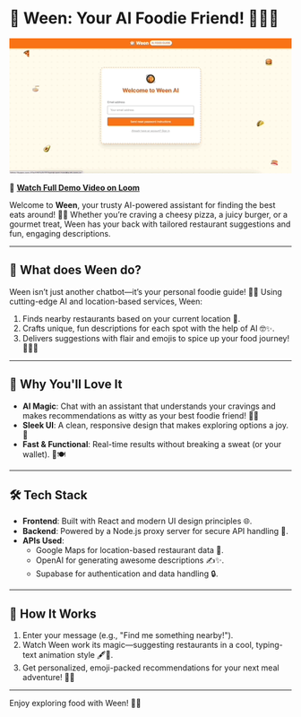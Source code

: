 # 🍴 **Ween**: Your AI Foodie Friend! 🤖🍕🌮

![Ween Demo](weengif.gif)

🎥 [**Watch Full Demo Video on Loom**](https://www.loom.com/share/129ee352b8374a1dbfecb91cb4d247e5)

Welcome to **Ween**, your trusty AI-powered assistant for finding the best eats around! 🥗✨ Whether you’re craving a cheesy pizza, a juicy burger, or a gourmet treat, Ween has your back with tailored restaurant suggestions and fun, engaging descriptions. 

---

## 🌟 **What does Ween do?**
Ween isn’t just another chatbot—it’s your personal foodie guide! 🍔💬 Using cutting-edge AI and location-based services, Ween:
1. Finds nearby restaurants based on your current location 📍.
2. Crafts unique, fun descriptions for each spot with the help of AI 🤓✨.
3. Delivers suggestions with flair and emojis to spice up your food journey! 🥳🍣🍩

---

## 🚀 **Why You'll Love It**
- **AI Magic**: Chat with an assistant that understands your cravings and makes recommendations as witty as your best foodie friend! 🍔🎉
- **Sleek UI**: A clean, responsive design that makes exploring options a joy. 🌟
- **Fast & Functional**: Real-time results without breaking a sweat (or your wallet). 💨🍽️

---

## 🛠 **Tech Stack**
- **Frontend**: Built with React and modern UI design principles 🌐.
- **Backend**: Powered by a Node.js proxy server for secure API handling 🚀.
- **APIs Used**:
  - Google Maps for location-based restaurant data 📍.
  - OpenAI for generating awesome descriptions ✍️✨.
  - Supabase for authentication and data handling 🔒.

---

## 🤔 **How It Works**
1. Enter your message (e.g., "Find me something nearby!").
2. Watch Ween work its magic—suggesting restaurants in a cool, typing-text animation style 🖋️🤖.
3. Get personalized, emoji-packed recommendations for your next meal adventure! 🍴🥳

---
 
Enjoy exploring food with Ween! 🌟🍕
